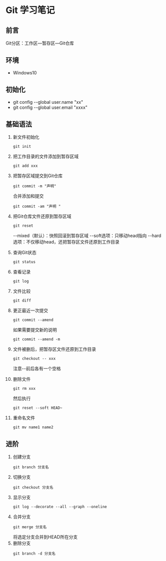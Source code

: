 # Git 学习笔记

## 前言

Git分区：工作区—暂存区—Git仓库

## 环境

- Windows10

## 初始化

- git config --global user.name "xx"
- git config --global user.email "xxxx"

## 基础语法

1. 新文件初始化
    ```git
    git init
    ```
2. 把工作目录的文件添加到暂存区域
    ```git
    git add xxx
    ```
3. 把暂存区域提交到Git仓库
    ```git
    git commit -m "声明"
    ```
    合并添加和提交
    ```git
    git commit -am "声明 "
    ```
4. 把Git仓库文件还原到暂存区域
    ```git
    git reset
    ```
    --mixed（默认）：快照回滚到暂存区域
    --soft选项：只移动head指向
    --hard选项：不仅移动head，还把暂存区文件还原到工作目录

5. 查询Git状态
    ```git
    git status
    ```
6. 查看记录
    ```git
    git log
    ```
7. 文件比较
    ```git
    git diff
    ```
8. 更正最近一次提交
    ```git
    git commit --amend
    ```
    如果需要提交新的说明
    ```git
    git commit --amend -m
    ```
9. 文件被删后，把暂存区文件还原到工作目录
    ```git
    git checkout -- xxx
    ```
    注意--前后各有一个空格
10. 删除文件
    ```git
    git rm xxx
    ```
    然后执行
    ```git
    git reset --soft HEAD~
    ```
11. 重命名文件

    ```git
    git mv name1 name2
    ```

## 进阶

1. 创建分支
    ```git
    git branch 分支名
    ```
2. 切换分支
    ```git
    git checkout 分支名
    ```
3. 显示分支
    ```git
    git log --decorate --all --graph --oneline
    ```
4. 合并分支
    ```git
    git merge 分支名
    ```
    将选定分支合并到HEAD所在分支
5. 删除分支
    ```git
    git branch -d 分支名
    ```